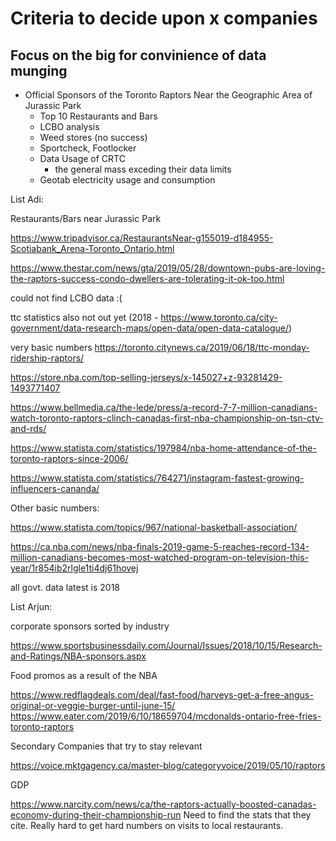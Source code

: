# Criteria to decide upon x companies 


## Focus on the big for convinience of data munging 

  - Official Sponsors of the Toronto Raptors 
  Near the Geographic Area of Jurassic Park
    - Top 10 Restaurants and Bars  
    - LCBO analysis 
    - Weed stores (no success)
    - Sportcheck, Footlocker
    - Data Usage of CRTC
      - the general mass exceding their data limits 
    - Geotab electricity usage and consumption 
    
      


List Adi: 

Restaurants/Bars near Jurassic Park

https://www.tripadvisor.ca/RestaurantsNear-g155019-d184955-Scotiabank_Arena-Toronto_Ontario.html

https://www.thestar.com/news/gta/2019/05/28/downtown-pubs-are-loving-the-raptors-success-condo-dwellers-are-tolerating-it-ok-too.html


could not find LCBO data :(

ttc statistics also not out yet (2018 - https://www.toronto.ca/city-government/data-research-maps/open-data/open-data-catalogue/)

very basic numbers https://toronto.citynews.ca/2019/06/18/ttc-monday-ridership-raptors/


https://store.nba.com/top-selling-jerseys/x-145027+z-93281429-1493771407

https://www.bellmedia.ca/the-lede/press/a-record-7-7-million-canadians-watch-toronto-raptors-clinch-canadas-first-nba-championship-on-tsn-ctv-and-rds/

https://www.statista.com/statistics/197984/nba-home-attendance-of-the-toronto-raptors-since-2006/

https://www.statista.com/statistics/764271/instagram-fastest-growing-influencers-cananda/

Other basic numbers:

https://www.statista.com/topics/967/national-basketball-association/

https://ca.nba.com/news/nba-finals-2019-game-5-reaches-record-134-million-canadians-becomes-most-watched-program-on-television-this-year/1r854ib2rlgle1ti4dj61hovej


all govt. data latest is 2018

List Arjun:

corporate sponsors sorted by industry 

https://www.sportsbusinessdaily.com/Journal/Issues/2018/10/15/Research-and-Ratings/NBA-sponsors.aspx

Food promos as a result of the NBA

https://www.redflagdeals.com/deal/fast-food/harveys-get-a-free-angus-original-or-veggie-burger-until-june-15/
https://www.eater.com/2019/6/10/18659704/mcdonalds-ontario-free-fries-toronto-raptors


Secondary Companies that try to stay relevant 

https://voice.mktgagency.ca/master-blog/categoryvoice/2019/05/10/raptors

GDP 

https://www.narcity.com/news/ca/the-raptors-actually-boosted-canadas-economy-during-their-championship-run
Need to find the stats that they cite. Really hard to get hard numbers on visits to local restaurants.




